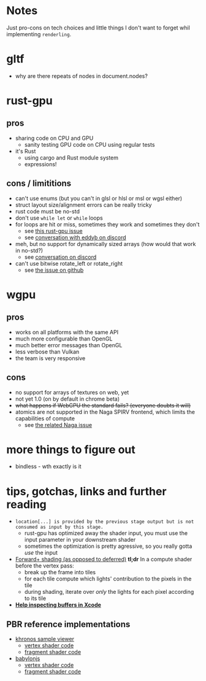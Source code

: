 # Notes

Just pro-cons on tech choices and little things I don't want to forget whil implementing `renderling`.

# gltf

* why are there repeats of nodes in document.nodes?

# rust-gpu

## pros

* sharing code on CPU and GPU
  - sanity testing GPU code on CPU using regular tests
* it's Rust
  - using cargo and Rust module system
  - expressions!

## cons / limititions

* can't use enums (but you can't in glsl or hlsl or msl or wgsl either)
* struct layout size/alignment errors can be really tricky
* rust code must be no-std
* don't use `while let` or `while` loops
* for loops are hit or miss, sometimes they work and sometimes they don't
  - see [this rust-gpu issue](https://github.com/EmbarkStudios/rust-gpu/issues/739)
  - see [conversation with eddyb on discord](https://discord.com/channels/750717012564770887/750717499737243679/threads/1092283362217046066)
* meh, but no support for dynamically sized arrays (how would that work in no-std?)
  - see [conversation on discord](https://discord.com/channels/750717012564770887/750717499737243679/1091813590400516106)
* can't use bitwise rotate_left or rotate_right
  - see [the issue on github](https://github.com/EmbarkStudios/rust-gpu/issues/1062)

# wgpu

## pros

* works on all platforms with the same API
* much more configurable than OpenGL
* much better error messages than OpenGL
* less verbose than Vulkan
* the team is very responsive

## cons

* no support for arrays of textures on web, yet
* not yet 1.0 (on by default in chrome beta)
* ~~what happens if WebGPU the standard fails? (everyone doubts it will)~~
* atomics are not supported in the Naga SPIRV frontend, which limits the capabilities of compute
  - see [the related Naga issue](https://github.com/gfx-rs/naga/issues/2301)

# more things to figure out

* bindless - wth exactly is it

# tips, gotchas, links and further reading

* `location[...] is provided by the previous stage output but is not consumed as input by this stage.`
  - rust-gpu has optimized away the shader input, you must use the input parameter in your downstream shader
  - sometimes the optimization is pretty agressive, so you really gotta _use_ the input
* [Forward+ shading (as opposed to deferred)](https://takahiroharada.files.wordpress.com/2015/04/forward_plus.pdf)
  **tl;dr**
  In a compute shader before the vertex pass:
  * break up the frame into tiles
  * for each tile compute which lights' contribution to the pixels in the tile
  * during shading, iterate over _only_ the lights for each pixel according to its tile
* [**Help inspecting buffers in Xcode** ](https://developer.apple.com/documentation/xcode/inspecting-buffers?changes=__9)

## PBR reference implementations
* [khronos sample viewer](https://github.khronos.org/glTF-Sample-Viewer-Release/)
  - [vertex shader code](https://github.com/KhronosGroup/glTF-Sample-Viewer/blob/main/source/Renderer/shaders/primitive.vert)
  - [fragment shader code](https://github.com/KhronosGroup/glTF-Sample-Viewer/blob/main/source/Renderer/shaders/pbr.frag)
* [babylonjs](https://sandbox.babylonjs.com/)
  - [vertex shader code](https://github.com/BabylonJS/Babylon.js/blob/master/packages/dev/core/src/Shaders/pbr.vertex.fx)
  - [fragment shader code](https://github.com/BabylonJS/Babylon.js/blob/master/packages/dev/core/src/Shaders/pbr.fragment.fx)
